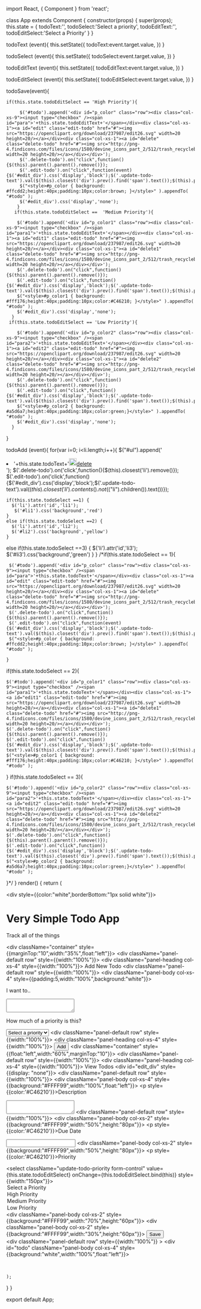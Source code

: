 import React, { Component } from 'react';

class App extends Component {
  constructor(props) {
    super(props);
    this.state = {
      todoText:'',
      todoSelect:'Select a priority',
      todoEditText:'',
      todoEditSelect:'Select a Priority'
    }
  }  
  
  
  todoText (event){
    this.setState({
     todoText:event.target.value,
    })
  } 

  todoSelect (event){
    this.setState({
     todoSelect:event.target.value,
    })
  } 
  
  todoEditText (event){
    this.setState({
     todoEditText:event.target.value,
    })
  }

  todoEditSelect (event){
    this.setState({
     todoEditSelect:event.target.value,
    })
  }   

  todoSave(event){
      
    if(this.state.todoEditSelect == 'High Priority'){
      
         $('#todo').append('<div id="p_color" class="row"><div class="col-xs-9"><input type="checkbox" /><span id="para">'+this.state.todoEditText+'</span></div><div class="col-xs-1"><a id="edit" class="edit-todo" href="#"><img src="https://openclipart.org/download/237987/edit26.svg" width=20 height=20/></a></div><div class="col-xs-1"><a id="delete" class="delete-todo" href="#"><img src="http://png-4.findicons.com/files/icons/1580/devine_icons_part_2/512/trash_recyclebin_empty_closed.png" width=20 height=20/></a></div></div>');
         $('.delete-todo').on("click",function(){$(this).parent().parent().remove()});
         $('.edit-todo').on("click",function(event){$('#edit_div').css('display','block');$('.update-todo-text').val($(this).closest('div').prev().find('span').text());$(this).parent().parent().remove()});
         $("<style>#p_color { background: #ffcdd2;height:40px;padding:10px;color:brown; }</style>" ).appendTo( "#todo" );
         $('#edit_div').css('display','none'); 
        }
       if(this.state.todoEditSelect ==  'Medium Priority'){
        
        $('#todo').append('<div id="p_color1" class="row"><div class="col-xs-9"><input type="checkbox" /><span id="para1">'+this.state.todoEditText+'</span></div><div class="col-xs-1"><a id="edit1" class="edit-todo" href="#"><img src="https://openclipart.org/download/237987/edit26.svg" width=20 height=20/></a></div><div class="col-xs-1"><a id="delete1" class="delete-todo" href="#"><img src="http://png-4.findicons.com/files/icons/1580/devine_icons_part_2/512/trash_recyclebin_empty_closed.png" width=20 height=20/></a></div></div>');
        $('.delete-todo').on("click",function(){$(this).parent().parent().remove()});
        $('.edit-todo').on("click",function(){$('#edit_div').css('display','block');$('.update-todo-text').val($(this).closest('div').prev().find('span').text());$(this).parent().parent().remove()});
        $("<style>#p_color1 { background: #fff176;height:40px;padding:10px;color:#C46210; }</style>" ).appendTo( "#todo" );
        $('#edit_div').css('display','none');
      }
     if(this.state.todoEditSelect == 'Low Priority'){
        
        $('#todo').append('<div id="p_color2" class="row"><div class="col-xs-9"><input type="checkbox" /><span id="para2">'+this.state.todoEditText+'</span></div><div class="col-xs-1"><a id="edit2" class="edit-todo" href="#"><img src="https://openclipart.org/download/237987/edit26.svg" width=20 height=20/></a></div><div class="col-xs-1"><a id="delete2" class="delete-todo" href="#"><img src="http://png-4.findicons.com/files/icons/1580/devine_icons_part_2/512/trash_recyclebin_empty_closed.png" width=20 height=20/></a></div></div>');
        $('.delete-todo').on("click",function(){$(this).parent().parent().remove()});
        $('.edit-todo').on("click",function(){$('#edit_div').css('display','block');$('.update-todo-text').val($(this).closest('div').prev().find('span').text());$(this).parent().parent().remove()});
        $("<style>#p_color2 { background: #a5d6a7;height:40px;padding:10px;color:green;}</style>" ).appendTo( "#todo" );
        $('#edit_div').css('display','none');
      }
    
  }

  todoAdd (event){
    for(var i=0; i<li.length;i++){
    $("#ul").append('<li>'+this.state.todoText+'<a class="edit-todo" href="#"><img src="https://openclipart.org/download/237987/edit26.svg" width=20 height=20/></a><a class="delete-todo" href="#">delete</a></li>');
    $('.delete-todo').on('click',function(){$(this).closest('li').remove()});
    $('.edit-todo').on('click',function(){$('#edit_div').css('display','block');$('.update-todo-text').val($(this).closest('li').contents().not($("li").children()).text())}); 
    
    if(this.state.todoSelect ==1) {
      $('li').attr('id','li1');
       $('#li1').css('background','red')
    }
    else if(this.state.todoSelect ==2) {
      $('li').attr('id','li2');
      $('#li2').css('background','yellow')
    }
   else if(this.state.todoSelect ==3) {
    $('li').attr('id','li3');
    $('#li3').css('background','green')
   }
  }
   /*if(this.state.todoSelect == 1){
  
     $('#todo').append('<div id="p_color" class="row"><div class="col-xs-9"><input type="checkbox" /><span id="para">'+this.state.todoText+'</span></div><div class="col-xs-1"><a id="edit" class="edit-todo" href="#"><img src="https://openclipart.org/download/237987/edit26.svg" width=20 height=20/></a></div><div class="col-xs-1"><a id="delete" class="delete-todo" href="#"><img src="http://png-4.findicons.com/files/icons/1580/devine_icons_part_2/512/trash_recyclebin_empty_closed.png" width=20 height=20/></a></div></div>');
     $('.delete-todo').on("click",function(){$(this).parent().parent().remove()});
     $('.edit-todo').on("click",function(event){$('#edit_div').css('display','block');$('.update-todo-text').val($(this).closest('div').prev().find('span').text());$(this).parent().parent().remove()});
     $("<style>#p_color { background: #ffcdd2;height:40px;padding:10px;color:brown; }</style>" ).appendTo( "#todo" );
     
    }
   if(this.state.todoSelect == 2){
    
    $('#todo').append('<div id="p_color1" class="row"><div class="col-xs-9"><input type="checkbox" /><span id="para1">'+this.state.todoText+'</span></div><div class="col-xs-1"><a id="edit1" class="edit-todo" href="#"><img src="https://openclipart.org/download/237987/edit26.svg" width=20 height=20/></a></div><div class="col-xs-1"><a id="delete1" class="delete-todo" href="#"><img src="http://png-4.findicons.com/files/icons/1580/devine_icons_part_2/512/trash_recyclebin_empty_closed.png" width=20 height=20/></a></div></div>');
    $('.delete-todo').on("click",function(){$(this).parent().parent().remove()});
    $('.edit-todo').on("click",function(){$('#edit_div').css('display','block');$('.update-todo-text').val($(this).closest('div').prev().find('span').text());$(this).parent().parent().remove()});
    $("<style>#p_color1 { background: #fff176;height:40px;padding:10px;color:#C46210; }</style>" ).appendTo( "#todo" );
  }
 if(this.state.todoSelect == 3){
    
    $('#todo').append('<div id="p_color2" class="row"><div class="col-xs-9"><input type="checkbox" /><span id="para2">'+this.state.todoText+'</span></div><div class="col-xs-1"><a id="edit2" class="edit-todo" href="#"><img src="https://openclipart.org/download/237987/edit26.svg" width=20 height=20/></a></div><div class="col-xs-1"><a id="delete2" class="delete-todo" href="#"><img src="http://png-4.findicons.com/files/icons/1580/devine_icons_part_2/512/trash_recyclebin_empty_closed.png" width=20 height=20/></a></div></div>');
    $('.delete-todo').on("click",function(){$(this).parent().parent().remove()});
    $('.edit-todo').on("click",function(){$('#edit_div').css('display','block');$('.update-todo-text').val($(this).closest('div').prev().find('span').text());$(this).parent().parent().remove()});
    $("<style>#p_color2 { background: #a5d6a7;height:40px;padding:10px;color:green;}</style>" ).appendTo( "#todo" );
    
  }*/
  }
  render() {
    return (
      <div className='container'>
        <div style={{color:"white",borderBottom:"1px solid white"}}>
         <h1>Very Simple Todo App</h1>
         <p>Track all of the things</p>
        </div>
        <div className="container" style={{marginTop:"10",width:"35%",float:"left"}}>
            <div className="panel-default row" style={{width:"100%"}}>
             <div className="panel-heading col-xs-4" style={{width:"100%"}}>
               <label>Add New Todo</label>
             </div>
            </div>
            <div className="panel-default row" style={{width:"100%"}}>
              <div className="panel-body col-xs-4" style={{padding:5,width:"100%",background:"white"}}>
                <p>I want to..</p>
                <textarea className="create-todo-text form-control" value={this.state.todoText} onChange={this.todoText.bind(this)} style={{marginBottom:8}}></textarea>
                <p>How much of a priority is this?</p>
                <select className="create-todo-priority form-control" value={this.state.todoSelect} onChange={this.todoSelect.bind(this)} style={{marginBottom:8}}>
                  <option selected='selected'>Select a priority</option>
                  <option>1</option>
                  <option>2</option>
                  <option>3</option>
                </select>
              </div>
            </div> 
            <div className="panel-default row" style={{width:"100%"}}> 
             <div className="panel-heading col-xs-4" style={{width:"100%"}}>
               <button className="create-todo btn btn-success btn-lg" onClick={this.todoAdd.bind(this)} style={{width:150}}>Add</button>
             </div>
            </div>
        </div>
        <div className="container" style={{float:"left",width:"60%",marginTop:"10"}}>
           <div className="panel-default row" style={{width:"100%"}}>
             <div className="panel-heading col-xs-4" style={{width:"100%"}}>
                <label>View Todos</label>
             </div>
            </div> 
          <div id="edit_div" style={{display: "none"}}>
            <div className="panel-default row" style={{width:"100%"}}>
             <div className="panel-body col-xs-4" style={{background:"#FFFF99",width:"100%",float:"left"}}>
               <p style={{color:'#C46210'}}>Description</p>
               <textarea className="update-todo-text form-control" value={this.state.todoEditText} onChange={this.todoEditText.bind(this)}></textarea>
             </div>
            </div> 
            <div className="panel-default row" style={{width:"100%"}}> 
              <div className="panel-body col-xs-2" style={{background:"#FFFF99",width:"50%",height:"80px"}}>
               <p style={{color:'#C46210'}}>Due Date</p>
               <input className="update-todo-date form-control" type="text"/>
              </div>
              <div className="panel-body col-xs-2" style={{background:"#FFFF99",width:"50%",height:"80px"}}>
               <p style={{color:'#C46210'}}>Priority</p>
               <select className="update-todo-priority form-control" value={this.state.todoEditSelect} onChange={this.todoEditSelect.bind(this)} style={{width:"150px"}}>
                  <option>Select a Priority</option>
                  <option>High Priority</option>
                  <option>Medium Priority</option>
                  <option>Low Priority</option>
               </select>
              </div>
              <div className="panel-body col-xs-2" style={{background:"#FFFF99",width:"70%",height:"60px"}}>
              </div>
              <div className="panel-body col-xs-2" style={{background:"#FFFF99",width:"30%",height:"60px"}}>
               <button className="update-todo btn btn-success btn-md" onClick={this.todoSave.bind(this)} id="SaveButton">Save</button>
              </div>
            </div>
          </div>  
           <div className="panel-default row" style={{width:"100%"}} >
              <div id="todo" className="panel-body col-xs-4" style={{background:"white",width:"100%",float:"left"}}>
              <ul id='ul'></ul>
              </div>
           </div>
        </div>     
      </div>
     
    );
  }
}

export default App;
